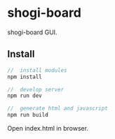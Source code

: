 # shogi-board

shogi-board GUI.

## Install

```javascript
//  install modules
npm install

//  develop server
npm run dev

//  generate html and javascript
npm run build
```

Open index.html in browser.
